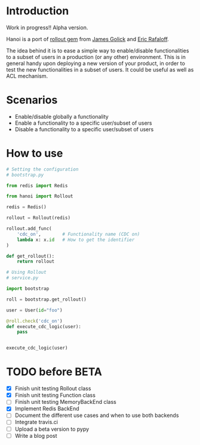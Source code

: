 
# Introduction

Work in progress!! Alpha version.

Hanoi is a port of [rollout gem](https://github.com/FetLife/rollout) from [James Golick](https://github.com/jamesgolick) and [Eric Rafaloff](https://github.com/EricR).

The idea behind it is to ease a simple way to enable/disable functionalities to a subset of users in a production (or any other) environment. This is in general handy upon deploying a new version of your product, in order to test the new functionalities in a subset of users. It could be useful as well as ACL mechanism.

# Scenarios

* Enable/disable globally a functionality
* Enable a functionality to a specific user/subset of users
* Disable a functionality to a specific user/subset of users


# How to use


```python
# Setting the configuration
# bootstrap.py

from redis import Redis

from hanoi import Rollout

redis = Redis()

rollout = Rollout(redis)

rollout.add_func(
    'cdc_on',        # Functionality name (CDC on)
    lambda x: x.id   # How to get the identifier
)

def get_rollout():
    return rollout

# Using Rollout
# service.py

import bootstrap

roll = bootstrap.get_rollout()

user = User(id="foo")

@roll.check('cdc_on')
def execute_cdc_logic(user):
    pass


execute_cdc_logic(user)
```

# TODO before BETA

- [X] Finish unit testing Rollout class
- [X] Finish unit testing Function class
- [ ] Finish unit testing MemoryBackEnd class
- [X] Implement Redis BackEnd
- [ ] Document the different use cases and when to use both backends
- [ ] Integrate travis.ci
- [ ] Upload a beta version to pypy
- [ ] Write a blog post
